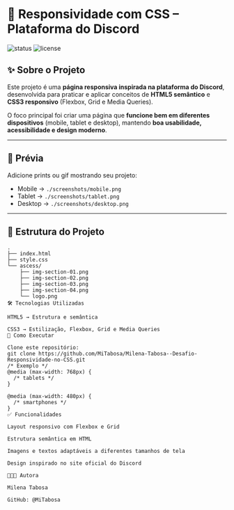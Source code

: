 # 📱 Responsividade com CSS – Plataforma do Discord  

![status](https://img.shields.io/badge/status-finalizado-brightgreen) ![license](https://img.shields.io/badge/license-MIT-blue)

## ✨ Sobre o Projeto  
Este projeto é uma **página responsiva inspirada na plataforma do Discord**, desenvolvida para praticar e aplicar conceitos de **HTML5 semântico** e **CSS3 responsivo** (Flexbox, Grid e Media Queries).  

O foco principal foi criar uma página que **funcione bem em diferentes dispositivos** (mobile, tablet e desktop), mantendo **boa usabilidade, acessibilidade e design moderno**.  

---

## 📸 Prévia  
Adicione prints ou gif mostrando seu projeto:  

- Mobile → `./screenshots/mobile.png`  
- Tablet → `./screenshots/tablet.png`  
- Desktop → `./screenshots/desktop.png`  

---

## 🧩 Estrutura do Projeto  
```text
.
├── index.html
├── style.css
└── ascess/
    ├── img-section-01.png
    ├── img-section-02.png
    ├── img-section-03.png
    ├── img-section-04.png
    └── logo.png
🛠️ Tecnologias Utilizadas

HTML5 → Estrutura e semântica

CSS3 → Estilização, Flexbox, Grid e Media Queries
🚀 Como Executar

Clone este repositório:
git clone https://github.com/MiTabosa/Milena-Tabosa--Desafio-Responsividade-no-CSS.git
/* Exemplo */
@media (max-width: 768px) {
  /* tablets */
}

@media (max-width: 480px) {
  /* smartphones */
}
✅ Funcionalidades

Layout responsivo com Flexbox e Grid

Estrutura semântica em HTML

Imagens e textos adaptáveis a diferentes tamanhos de tela

Design inspirado no site oficial do Discord

👩🏽‍💻 Autora

Milena Tabosa

GitHub: @MiTabosa
